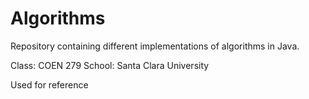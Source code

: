 Algorithms
==========
Repository containing different implementations of algorithms in Java.

Class: COEN 279 
School: Santa Clara University

Used for reference
